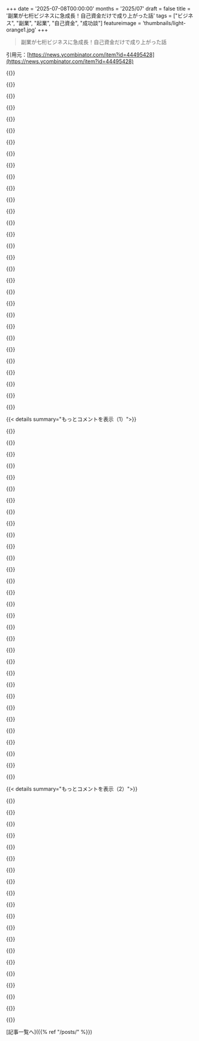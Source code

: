 +++
date = '2025-07-08T00:00:00'
months = '2025/07'
draft = false
title = '副業が七桁ビジネスに急成長！自己資金だけで成り上がった話'
tags = ["ビジネス", "副業", "起業", "自己資金", "成功談"]
featureimage = 'thumbnails/light-orange1.jpg'
+++

> 副業が七桁ビジネスに急成長！自己資金だけで成り上がった話

引用元：[https://news.ycombinator.com/item?id=44495428](https://news.ycombinator.com/item?id=44495428)




{{<matomeQuote body="粘り強さ（栄光につながる）と頑固さ（無駄にした時間をさらに追いかける）の境界線を歩むのは、本当に、本当に、本当に難しいことだね。その線を正しく歩んだこと、おめでとう。市場の検証がある程度必要だっていうのには同意するよ。それは少なくとも頑固さじゃなく、粘り強さの上にいるって見せかけるためにね。あの初期の利用者の急増は、ここにビジネスがあるっていう助けになる気づきだね。あと、初期からマーケティングに時間を費やしたことにも注目したい。ブログ投稿を書いたり、宣伝したり、Discordサーバーを持ったり、メールに返信することを約束したり、これ全部マーケティングだよ。そしてそれがコードよりも成功につながった可能性が高いね。収益が落ちるたびに、マーケティング（ブログ投稿を増やす形で）が対応だったことに気づいたよ。それは意図的だったんだろうね。そして「黙ってコードでもっと機能追加しよう」っていうアプローチより断然良いね。だから、ここには他の人にとって価値ある教訓があるよ。現在の成功だけでなく、成功につながる道を共有してくれたことにもおめでとう。最終的には道を示すことはできるけど、そこから学ぶかどうかは人に任せるしかないね。<br>そうそう、ブートストラッピングのアプローチ気に入ってるよ。俺も同じことしたけど、後悔はしてない。時間もかかるし大変だけど、とんでもない量の余計な作業をスキップできるからね。" userName="bruce511" createdAt="2025/07/08 21:33:58" color="#785bff">}}




{{<matomeQuote body="＞ 粘り強さ（栄光につながる）と頑固さ（無駄にした時間をさらに追いかける）の境界線を歩むのは、本当に、本当に、本当に難しいことだね。<br>＞ その線を正しく歩んだこと、おめでとう。<br>このメッセージに賛成したい気持ちはあるけど…この境界線の両側の違いを作る上で、運の要素が大きく関わっているんじゃないかな？つまり、ここには巨大な生存者バイアスが働いているんじゃないかってこと。それがその線を歩むのをこんなに難しくしているんだ。確かにスキルは役立つけど、多くの人が認めたいと思っている以上に、外部の予測できない力こそがその線を本当に歩きづらくしているんだよ。" userName="teiferer" createdAt="2025/07/09 06:24:22" color="">}}




{{<matomeQuote body="ありがとう。しばらくの間、自分がどちら側（粘り強さか頑固さか）を歩いているのか、自分でもはっきりしなかった時期があったんだ。<br>『貧乏チャーリーのアルマナック』から心に残っているのは、期待を低く持つことが幸せな人生の基礎だということ。これは最初に自分のために作ったから、実際に登録してお金を払ってくれる人たちがいた時、ものすごくやる気が出たんだ。初期のお客さんを王様のように扱い、彼らが求めているものをさらに作るために自由な時間を費やすのが最高に楽しかった。<br>もし最初からすぐに成功するなんて期待して入っていたら、あの初期の数年間を乗り越えることはできなかったと思うよ。<br>そして、ブートストラッパー同士、乾杯！簡単じゃないけど、これ以上やりがいのある作り方は想像できないな。" userName="scubakid" createdAt="2025/07/08 21:50:00" color="#ff5733">}}




{{<matomeQuote body="粘り強さと頑固さは、単に同じ性格特性を表す違う言葉だよ。前者は肯定的な見方をする時に使われ、後者は否定的な見方をする時に使われるんだ。<br>プロジェクトが成功したら粘り強いって言われるけど、不利な結果にも関わらず続けてたら頑固って言われるだけさ。" userName="SenHeng" createdAt="2025/07/09 09:53:56" color="">}}




{{<matomeQuote body="生存者バイアスの概念を過剰に適用するのは間違いだよ。初期の文化にとって文字通りの生存はしばしば運の問題だったけど、農業は可能性を高める革新だった。農業を実践した初期文化はそうでない文化より優れた成績を収め、ブラックスワンイベントを生き残る可能性が高かったんだ。現存する主要な文化は全て農業を基盤としている。じゃあ、農業文化しか見てないから、それが生存者バイアスによるものだから有用な情報じゃないって考えるべきかな？逆だよ、生存そのものが有用なシグナルなんだ…それは、そのシグナルがどの行動に起因するかっていう問題なんだ。農業だったのか、それとも人身御供だったのか？赤い顔料だったのか？穀物を皮袋ではなく土器に貯蔵したことなのか？<br>失敗バイアスも同じくらい的外れな考えだよ。後から考えると、なぜ失敗が起きたのか理解しやすいし、理由が非常に明確なこともある。だから成功よりも失敗から学ぶことが多いんだ。でもそれでも、成功例Bもやったことを失敗した事例でもやってるのを見て、じゃあそれは成功に重要じゃなかったって結論づけやすい。要するに、情報を「生存者バイアス」みたいな考え方で価値判断するんじゃなくて、原因と結果の間にもっと系統的で論理的な繋がりを探すべきなんだ。カーゴ・カルトにも、潜在的な教訓をいい加減に片付けることにも陥るべきじゃない。<br>生存者バイアス対策は、どの生存シグナルが手段的で、どれが偶発的かを判断することなんだ。<br>多くのことはリスクが高く、成功の確率も低い。だからといってそれが主に運の問題になるわけじゃないんだ。航空業界は、知識と正しいツールがなければ、死なないという非常に小さなチャンスが純粋に運の問題になる、ほぼ100パーセントリスクの環境の良い例だよ。" userName="K0balt" createdAt="2025/07/09 12:46:11" color="#ff5733">}}




{{<matomeQuote body="おめでとう。一つ警告させて：俺のSaaSサイトは数年でARR1億円まで拡大したけど、その後たくさんの競合が現れて、10年経ってもまだ1.5億円だよ。運営は楽しいし、チームを養いながら快適に暮らせてるけど、最初の成功で、もっと早くさらに伸びることを期待してたんだ。だから期待は低く持っておいた方がいい。次の1億円は最初のほど簡単には来ないかもしれないよ。" userName="speleding" createdAt="2025/07/11 11:54:48" color="#45d325">}}




{{<matomeQuote body="今知っていることを踏まえて、ARR1億円のマイルストーンに到達した後、戦略的に何か違うことをすればよかったことってありますか？" userName="scubakid" createdAt="2025/07/11 13:15:33" color="">}}




{{<matomeQuote body="つまり、その二つの違いはただの運ってこと？<br>求人に応募を千件出して、毎回落ちる =＞ 俺は頑固。<br>1001件目の求人に応募して、仕事を得る =＞ 俺は粘り強い。" userName="javcasas" createdAt="2025/07/09 10:04:47" color="">}}




{{<matomeQuote body="いい質問だね。俺が抱えた主な問題は、1人からスケールアップするのが遅すぎたこと。良いチームを作るのは難しい。FAANGからでも仕事を選べたような素晴らしい開発者を、自分が一人でやってる時に参加してもらうのはすごく大変だったんだ。資金が豊富なスタートアップと同じ給料を出せたとしても、他の会社はもっと大きなチームで働く機会を提供できたからね。<br>だから、選択肢は3つ：1. 質が低い人を雇う、2. VC資金を得てチーム全体を雇う、または 3. ほとんど自分でやり続ける。<br>質が低い人を雇ってみたけど、それは間違いだった。彼らに費やした労力やネガティブなエネルギーは、支払った給料から得られるリターンをはるかに超えていたよ。VC資金で一度に大きなチームを作るのは望まなかったし、後から考えるとそれは良いアイデアだったと思う。なぜなら競合のいくつかは資金を得た後、5年後に資金が尽き、収益が十分でなくて倒産したからね。（あと、100%オーナーであること、誰にも指図されない自由は、一度味わったらもう手放したくない人生の質の向上だったんだ。君も俺と同じようにそれを味わうことを願ってるよ！）だから、採用についてもっと賢くやることが、今なら違うことをする点だけど、言うは易し行うは難しだね。今日の求人市場には、社員2号になるのを気にしない質の高い開発者がもっといるかもしれないと思うよ。<br>追記：競合が現れてから、ウェブ開発ゲームというよりマーケティングゲームになったんだ。なぜなら顧客は最初の3つのGoogle検索結果をクリックする傾向があるからね。マーケティングが上手くなること、そしてそのために適任の人材を雇うことは、もし君が開発者なら全く別のゲームだよ。" userName="speleding" createdAt="2025/07/11 14:44:52" color="#785bff">}}




{{<matomeQuote body="ここから学べるもう一つの教訓：情熱的で、お金稼ぎにも意欲があって、特定のソーシャルスペース（フォーラム、Redditなど）に集まっている特定のコミュニティ向けに構築したことだね。いつもこれで成功するわけじゃないけど、すごく良いスタート地点だよ。コミュニティの敏感さに合わせて、過度に自己宣伝的なコンテンツにならないように調整する必要はあるけど、彼らのニーズを満たす非常に具体的な製品を宣伝するための明確なチャネルが常にあったんだ。" userName="chatmasta" createdAt="2025/07/09 01:32:39" color="#45d325">}}




{{<matomeQuote body="成功ってさ、運が超デカいんだよ。<br>たくさん挑戦して運を増やすか、たまたま成功して賢いって思われがち（生存者バイアス）。<br>過去や今のビジネス環境学ぶのはいいけど、成功率がちょっと上がるくらい。<br>運も大事だけど、計画に組み込むのは違うよね。" userName="immibis" createdAt="2025/07/09 16:21:56" color="#45d325">}}




{{<matomeQuote body="成功には運が大きく関わってるの？<br>生存者バイアスって話もあるけど、<br>運と生存者バイアスって同じじゃないかもね。" userName="nl" createdAt="2025/07/09 07:21:31" color="">}}




{{<matomeQuote body="少ない人数で大きな影響を与えたいタイプのエンジニアもいるよね、俺もそう。<br>超優秀な少人数チームは、普通の大人数チームより強いかも。<br>でもこの記事はマーケティングとか販売が大事だったみたいだし、チームはマーケティング担当を増やした方が良かったのかな？" userName="scubakid" createdAt="2025/07/11 15:28:16" color="#785bff">}}




{{<matomeQuote body="リスクを取らなかったら成功してないと思うよ。<br>立ち止まるかリスクを取るか、どっちかだ。<br>運もあったかもね。<br>でもリスク取って、何も得られないかもしれないのに努力しなきゃ、成功なんてありえなかっただろうな。" userName="NotGMan" createdAt="2025/07/09 13:24:23" color="">}}




{{<matomeQuote body="俺も副業を自己資金で七桁ビジネスにした経験者だから同意。<br>最近Poor Charlie’s AlmanacをAudibleで聞いてるよ。" userName="katzgrau" createdAt="2025/07/09 02:02:39" color="">}}




{{<matomeQuote body="上のコメントもヒント。<br>成功の要因をちゃんと分析するには、Judea PearlのThe Book of Whyとか読むといいかも。<br>ビジネス書は正直、物語寄りなんだ。<br>意思決定はデータを確率的に見るか、データ集めるコストを考えるか、直感なら正直になれってのが大事。<br>とにかく、不確実さを受け入れて進むことだね。" userName="xpe" createdAt="2025/07/09 13:50:41" color="#ff5733">}}




{{<matomeQuote body="運はデカいけど、それが全部じゃない。<br>運だけじゃオリンピックのメダルは無理だろ？<br>ちゃんと努力してスキルつけて、規律を守ることも必要。<br>正しいことを、正しい時、正しい方法でやるのが大事。<br>運があっても、間違ったゲームじゃ勝てないんだよ。" userName="bruce511" createdAt="2025/07/09 19:03:58" color="#38d3d3">}}




{{<matomeQuote body="生存者バイアスってのは、失敗したらもう終わり、みたいな場合に使う考え方だよ。<br>あのPieter Levelsだって、70個もプロジェクト作って成功はほんの数個。<br>でも失敗から学んで、次を成功させやすくしてるんだと思う。" userName="martindbp" createdAt="2025/07/10 07:20:59" color="#ff33a1">}}




{{<matomeQuote body="俺も同じ意見だよ。<br>成功したパターンを学ぶのは大事だけど、それだけで成功が保証されるわけじゃない。<br>成功したケース全部に共通する要因があっても、運とか他の理由もあるからね。<br>だから生存者バイアスって言ったんだ。" userName="teiferer" createdAt="2025/07/10 05:56:51" color="">}}




{{<matomeQuote body="The Book of Why、教えてくれてありがとう！読んでみるね。<br>「不確実さを受け入れて、とにかく前に進め」。<br>これ、マジで大事。<br>リスクなしに得るものなんてない。<br>大きな成功には大きなリスクが必要だから、失敗しても立ち直れる範囲で、リターンがデカいリスクを取るべき。<br>安全だけどリターンが少ない賭けはダメだ。" userName="K0balt" createdAt="2025/07/09 14:14:30" color="#45d325">}}




{{<matomeQuote body="それって運だよな。正しいこと、正しい時、正しいやり方なんて誰も分かんないもん。過去の成功例を勉強したって、うまくいく確率は0.2%からせいぜい2%に上がるだけ。誰かが（運で）成功した後になって初めて、「うわー！この人、正しかったんだ！」って後付けで言うだけなんだよ。" userName="immibis" createdAt="2025/07/09 20:33:53" color="">}}




{{<matomeQuote body="そうそう、俺も同意。優秀なエンジニアは1人か2人で十分、大人数より全然いい。スタッフにプログラマーがいない間は、結局俺がほとんど自分でやったんだ。やろうとしなかったわけじゃなくて、良いエンジニアは週に何十件もリクルーターからメールとか電話もらってたから（その頃はね）、応募してもらうこと自体が大変だった。結局、自分でやりすぎたせいで、会社のデザイン更新とかマーケティングとかがちょっと遅れちゃったんだよね。マーケティングできるっていう人はもっとたくさんいるけど、良い人を見つけるのは同じくらい難しかった。でも、資金が豊富な競合が現れてGoogle Adsでうちより金使うとか、自分でコントロールできないこともある。まあ、最終結果には満足してるよ。最高のライフスタイルビジネスだからね。" userName="speleding" createdAt="2025/07/12 07:26:47" color="#ff5733">}}




{{<matomeQuote body="俺たち、両方（努力と運）が関係してるって点では意見一緒だと思うよ。ただ、それぞれの貢献度がどれくらいかってとこは違うかもね。俺の主張は、運ってマジで過小評価されすぎってこと。それは驚くことじゃないけどね。測りにくいし、自分の成功を努力とかスキルとかじゃなくて、ランダムな運のせいにするのって気持ち良くないじゃん。運で褒められる人もいないし、結局、成功物語って正直になれば褒められたくて話してるんだよ。それはそれでいいんだけど、運の要素を値引きするなよ。先進国で70年代から2000年代の間に、白人の異性愛者の男性として生まれただけで、他の皆よりマジで圧倒的に有利なんだから、たとえ全部当てはまらなくても運の要素はデカい。それを素直に認める人は少ないけどね。" userName="teiferer" createdAt="2025/07/10 06:24:50" color="">}}




{{<matomeQuote body="へー！俺もAudibleで聴いた！夕食後の散歩にぴったりのオーディオブックだよね。Charlieのアドバイスはマジでタメになるわ。今までで一番役に立った部分はどこだった？あと、おめでとう！" userName="scubakid" createdAt="2025/07/09 02:30:31" color="">}}




{{<matomeQuote body="うん、でも、成功者の成功理由がハッキリ分かんないなら、結局意味のある結論は出せないんだよな。それに、ビジネスが成功したり失敗したりするやり方って無数にあるし、市場の時間経過で二度と同じ状況は来ないから、理由を特定するのは不可能だと思う。だから、運にも多少は助けられたって謙虚に認めるのは立派なことだよね。" userName="rthrfrd" createdAt="2025/07/09 07:38:45" color="">}}




{{<matomeQuote body="＞粘り強さ（栄光につながる）と頑固さ（無駄にした時間にさらに時間を費やすことにつながる）の間の一線を見極めるのは、非常に、非常に、非常に難しい。「勇気とは、痛いかもしれないと分かっていても行うことだ。愚かさも同じだ。だから人生は難しい。」って感じかな。" userName="scarface_74" createdAt="2025/07/09 20:23:06" color="">}}




{{<matomeQuote body="まさにSahil LavingiaがThe Minimalist Entrepreneurで推奨してることとそっくりだね。" userName="8f2ab37a-ed6c" createdAt="2025/07/09 21:27:33" color="">}}




{{<matomeQuote body="俺が見るところ、粘り強い創業者ってのは、常に新しい証拠を探し続けて、そこから学んだことに基づいてやり方を調整していくんだ。頑固な奴らは、明らかに一度立ち止まって考え直すべきサインが出てるのに、ただひたすら進み続けるだけ。" userName="scubakid" createdAt="2025/07/09 13:14:15" color="">}}




{{<matomeQuote body="もっと重要なのは、サイトがマジで綺麗だってことだよ。ソフトで、芸術的で、テックっぽくて、自然なイメージで、落ち着くけど力強くて、歓迎される色とか雰囲気がある。それに、少なくとも昔は良いSEOのやり方をしてて、ブログも結構な頻度で更新されてるとか。良いサイトがどんなものか知らないと、自分で作るのも、そこそこ良いテンプレートを使わずに金払って作ってもらうのも無理だろうね。" userName="cloverpari8" createdAt="2025/07/12 01:39:44" color="#785bff">}}




{{<matomeQuote body="断られ続けても、フィードバックを活かして改善し続けるなら粘り強いって言えると思う。でも、何も変えずに断られ続けるなら、それは頑固だってことになるんじゃないかな。" userName="y04nn" createdAt="2025/07/09 10:57:50" color="">}}




{{< details summary="もっとコメントを表示（1）">}}

{{<matomeQuote body="こういう話、マジで好き！最初は「自分のちょっとした困りごとを解決したかっただけ」って始まって、最後は「…そして今、昔の会社より人件費がかかる会社を経営してるよ」ってなるんだもん。刺激的だけど、ちょっとビビるよね。みんあの「いつかやるかも」フォルダに、七桁級のアイデアがどれだけ眠ってるんだろうって考えちゃうな。本当の教訓は？たとえイケてなくても、何かを世に出せってこと。存在しないものは最適化できないからね。" userName="44za12" createdAt="2025/07/09 07:59:04" color="#ff5733">}}




{{<matomeQuote body="俺にとっての教訓はさ、自分のアイデアをひたすら続けてると、もしかしたら1万人に1人の幸運な人になれるかもってこと。そういう人は、自己資金で立ち上げた一人事業がうまくいって、自分のボスになれて、たくさん給料を払えるようになって、HNで成功話になるんだ。その幸運がなけりゃ、他の9999人みたいにアイデアはそのまま消えちゃう。でも、挑戦しないと失敗は確定（まぁ、たぶんフラストレーションは少ないだろうけどね）。" userName="teiferer" createdAt="2025/07/09 09:23:24" color="#ff33a1">}}




{{<matomeQuote body="うんうん、これ俺にも響くわ。俺の6年間のサイドプロジェクトは、マジで全然儲からなかったんだ。月に数杯飲めるくらい？<br>おもしろいことにさ、そのプロジェクトはホストされてたデータセンターの全損事故（OVHの事件覚えてる？）を生き延びたんだよ。たぶん4ヶ月くらいオフラインになった（当時はバックアップなし）。運よくサーバーは溶けなかったけど。<br>途中で、「なんでこんな少しのためにまだ続けてるんだ？」って疑問に思ったこともあった。でも、妻が続けるように説得してくれて、正直、自分もまだ取り組むのが楽しかったんだ。<br>そして7年目に状況が変わり始めて、8年目には本業を辞められたんだ！<br>今10年目。七桁ビジネスじゃないけど、毎日楽しいよ。あと、融通がきくのが最高だね。" userName="themdonuts" createdAt="2025/07/09 13:16:22" color="#ff5733">}}




{{<matomeQuote body="疑問に思いながらもそんな何年もプロダクトを続けるなんて、すごいね！Googleが維持する期間のたぶん2倍だよw（個人開発者のプロダクトは長期サポートのリスクが高いなんて誰が言った！？）<br>状況が好転したと聞いて本当に嬉しいよ。4ヶ月のダウンタイムは怖すぎるね。どうやって乗り越えたか、顧客への影響、復旧できたものとできなかったもの、その後プロセスをどう変えたか、もっと詳しく教えてもらえる？" userName="scubakid" createdAt="2025/07/09 13:38:24" color="#785bff">}}




{{<matomeQuote body="俺のビジネスは取引型で、アフターサポートは全部メールがメインなんだ。だからSaaS系のよりずっと楽に対応できたと思う。<br>ビジネスにとって一番大きな影響は、この期間全く売上がなかったことと、SEOの順位が下がったことかな。実際、検索からサイトが消えたんだ。<br>個人的には、心理的な影響が一番大きかったと思う。本番データが全部消えて、「もう諦めるべきだ」っていうサインだと見てたんだ。ソースコードは全部あったから、理論的にはやり直せたけど、そんなモチベーションがあるか分からなかった。<br>結局さ、俺のプロダクトは火災から救出された区画にホストされてたんだ。これを見て、「いや、続けるべきだ」っていうサインだと受け取ったよ、笑。どれくらいオフラインだったか正確には覚えてないけど、うん、4～6ヶ月だった。でも、全部復旧したよ。<br>唯一やったのは、自動バックアップを別のデータセンターに実装したこと。あの事件で覚えているのは、多くの問題はサーバーもバックアップも同じストラスブールにあったことだった。<br>前のコメントでもちょっと触れたけど、妻が断トツで最大のモチベーターだよ。一人で働くのは大変で、いつも自分の心が自分を騙してくる。また誰かのために働いたり、新しいサイドプロジェクトをゼロから始めたりする方が、いつもずっと簡単に聞こえるんだ。ここにAlex Hormoziのファンがいるか分からないけど、彼がいつも繰り返してるのは、諦めるな、何度も新しいことを始めるな、一つのプロジェクトをひたすらプッシュし続けろってこと。" userName="themdonuts" createdAt="2025/07/09 14:16:01" color="#38d3d3">}}




{{<matomeQuote body="なるほど、このビジネスモデルなら既存顧客への影響は最小限だったんだね？それは幸運だね。<br>好奇心なんだけど、どんな取引型のプロダクトで、ソースコードがあっても4〜6ヶ月で再構築するのが大変なくらい、かなりの本番データベースがあるの？<br>あと、奥さんを美味しいディナー（または奥さんが好きなもの）に連れて行ってあげたことを願ってるよ。困難な時期に支えて励ましてくれるパートナーがいると、本当に全てが変わるっていうのに、完全に同意だね。" userName="scubakid" createdAt="2025/07/09 14:35:33" color="#ff5c5c">}}




{{<matomeQuote body="ビジネスはニッチな旅行先向けのレンタカープラットフォームだよ。URLはこれ -＞ https://bonjourpaco.com/<br>当時たぶん30社くらいのプロバイダーと提携してたんだけど、サーバーを再構築して、全プロバイダーとか車、保険とかを再設定するのは可能だっただろうね。コンテンツはたぶんもっと時間かかっただろうけど、これも可能だった。でも当時は、何か他のものに移行すべきサインだと思ってたんだ。<br>そうしなくてよかった、そして文字通り灰の中からプロジェクトが復活してよかったと思ってるよ。" userName="themdonuts" createdAt="2025/07/09 14:48:25" color="#ff5733">}}




{{<matomeQuote body="いいね、いつかアゾレス諸島に行ってみたいな。良いって聞いたことがあるよ。<br>ちなみに、目的地の名前をクリックすると、今500エラーが出るみたいだよ。" userName="scubakid" createdAt="2025/07/09 15:11:20" color="">}}




{{<matomeQuote body="素晴らしい！報告ありがとう！" userName="themdonuts" createdAt="2025/07/10 14:45:06" color="">}}




{{<matomeQuote body="Cape Verdeで始めた時は大変だったけど、サービスの質向上に貢献できたのは満足だよ。初めて収益を得た時の興奮は今でも忘れないな！Madeiraで始めた事業が成長してるのを見るのは本当にワクワクするよ。" userName="themdonuts" createdAt="2025/07/10 14:44:54" color="">}}




{{<matomeQuote body="ちょっとした副収入でも十分大きい変化を生むことだってあるんだよ。例えば月$2,000の楽しみながら稼いだ収入って最高だと思うな。" userName="chamomeal" createdAt="2025/07/09 21:03:38" color="">}}




{{<matomeQuote body="副業っていくつか段階があると思うんだ。楽しむ、学ぶ、お小遣い稼ぎ、そして何かデカいことを始める、みたいな。" userName="federiconafria" createdAt="2025/07/10 07:41:43" color="">}}




{{<matomeQuote body="でもさ、自分で作るなら最後に何か役に立つものが残ると思うんだ。作る過程も楽しめるし、もしそれが本当に情熱をかけたプロジェクトなら、もっと面白いはずだよ。" userName="mattbuilds" createdAt="2025/07/09 11:53:35" color="">}}




{{<matomeQuote body="アイデアを実行に移すのが大変なんだよね。仕事終わりの夜や週末を全部費やす生活を何年も続けるのは、体力や状況的に難しい人も多い。UBIとかがあれば、こういうアイデアを追いかけやすくなるかもね。" userName="yibg" createdAt="2025/07/09 22:24:34" color="#38d3d3">}}




{{<matomeQuote body="俺にとっての学びは、まるでゴルフをプレーするように（ゴルフ好きな人がすごく楽しむと仮定して）、「それをやると楽しい！」と感じるものを作るってことだね<br>ゴルファーはその日のコースを後悔しないだろうし、情熱プロジェクトで失敗しても、失敗とは感じないだろう<br>もう一つアイデアがあるんだ。それは「どう転んでも勝ち」システムさ<br>失敗してもそのスキルを仕事で活かして前に進めるものを選ぶんだ<br>例えば、サイドプロジェクトがキャリアの隙間を埋めるための訓練にもなる、みたいな感じかな" userName="bravesoul2" createdAt="2025/07/09 09:16:25" color="#ff5733">}}




{{<matomeQuote body="まさにこれが今の俺の計画だよ<br>無料のプロダクトをローンチして、それを自分をコントラクターやコンサルタントとして売り込むのに使うんだ<br>毎週メンテナンスに時間を費やすと決めて、それをマーケティング時間の一部と見なすんだ<br>長い目で見れば収益化できるかもしれないけど、短期的には今のどん底から抜け出すために必要なんだ<br>自分でプロダクトをいじくり回してるだけじゃ良い履歴書にならないからね…<br>特に今の求人市場じゃ、自分でやるしかないって気づいたんだ<br>プロダクトがかなり技術的に複雑なのが助けになるよ<br>ブログ記事のアイデアも湧くし、アイデア自体は（無料プロダクトとして）既に検証されてるんだけど、既存の実装がイケてないんだ<br>そして、開発するのがたまらなく好きなんだ<br>俺にとっての大きな教訓は、自分が何に踏み込むのかを知ることだね<br>投稿主を見てみろよ、彼は空き時間の全てを費やしたんだ<br>これは冗談じゃないぜ<br>俺も過去に同じようなことを一時的にやったことがあるけど、プライベートとの優先順位の衝突にしょっちゅうぶつかったんだ<br>結局、数年間を無駄にしてしまったよ、プライベートでも仕事でもね<br>もちろんプライベートの方がずっと痛いけどさ<br>そうやって俺は何も示すものがなく、失うものもないシナリオに行き着いたんだ<br>全体で週50時間くらいで、プロダクトを日中の仕事の一部（コンサルティングの宣伝になる）としてやれて、プロダクトで大きく動きたいと思ったら有料の仕事量を減らせるようにしたいな" userName="throwaway342110" createdAt="2025/07/10 10:57:41" color="#ff5733">}}




{{<matomeQuote body="その通り！「スペシャリスト」として少し露出を得たり、ネットワークを構築したり、マーケティング、アカウンティング、PR、DevOpsといった新しいスキルをたくさん学べたりすれば、大抵ウィンウィンになるんだよ<br>まさに今俺がやってることだし、これ以上に自分を向上させる方法は他になかったと思うよ<br>Charlie’s（おそらく記事で触れられている人物）を楽しめたなら、Kahnemanの「Thinking Fast and Slow」は間違いなく楽しめると思うよ<br>特に「専門家」になることについての部分はね<br>有名な大学の空き教室での講演をいくつか、誰も知らないラジオ番組、そして voila！<br>それで信用が得られるんだ！" userName="trcf22" createdAt="2025/07/09 11:28:28" color="#38d3d3">}}




{{<matomeQuote body="正直ゴルフはそんなに好きじゃないんだけど、もし好きだったとしても、毎日仕事でやらなきゃいけない状況になったら、たとえ気が乗らなくても、多分好きじゃなくなるだろうなって想像するよ" userName="taneq" createdAt="2025/07/09 10:52:23" color="">}}




{{<matomeQuote body="だからCSを追求しないことにしたんだ<br>コーディングは大好きで、興味のあるものならたくさんの脳力と時間を費やせるんだ<br>でもプログラマーとして働き始めると、コーディングは別物になるんだよ<br>だから別のキャリアパスを選んで、ささやかなプロジェクトを楽しみ続けたいんだ" userName="Croak" createdAt="2025/07/09 13:28:29" color="">}}




{{<matomeQuote body="代わりにどんなキャリアパスを追求したの？<br>それがあなたの人生や目標の枠組みにどうフィットするんだい？<br>情熱をダメにするんじゃなくて高めるようなCSの仕事を見つけるために、十分なくらい転職とかしてみればよかったかなって考えたりすることはない？<br>それとも、そういう可能性はあなたの経験上、低すぎるように思える？" userName="scubakid" createdAt="2025/07/09 13:53:24" color="">}}




{{<matomeQuote body="俺にとって「昔の仕事より給与総額が大きい自分の会社を経営する」ってのは、望むものじゃないんだ<br>実際、それは完全に悪夢に聞こえるね<br>俺にとっての全ては、いつでもどこでも、そしてやりたい時にだけ働ける段階にたどり着くことなんだ<br>数週間急に休暇を取りたいと思っても、管理できるくらい小さく、でも自立できるくらい大きい状態にすることなんだよ" userName="esskay" createdAt="2025/07/09 10:27:31" color="">}}




{{<matomeQuote body="素晴らしい投稿だし、おめでとう！<br>俺自身も似たようなアプローチとストーリーだよ<br>自分のため、興味のためにサイドプロジェクトを始めたら、素晴らしいフィードバックを得て副業としてリリースして、パートタイムになって、そしてこの2年半でフルタイムになれたんだ<br>まだあなたの言う100万ドルARRには到達してないけど…<br>でもいつかそこにたどり着きたいね！<br>最近、昨年を振り返る Year in Review を書いたんだ<br>そこにはあなたが過去1年間に書いた学びと似たようなことが触れられているよ<br>https://www.magiclasso.co/insights/ad-blocker-year-in-review<br>何年もFIREにも強い関心があって、あなたのプロダクトは知らなかったんだ…<br>個人的には、シナリオや進捗なんかを自分でスプレッドシートで管理し続けているよ" userName="bentocorp" createdAt="2025/07/09 05:18:54" color="#45d325">}}




{{<matomeQuote body="35万ダウンロードおめでとう！<br>良い一年だったようだね！<br>SEOがようやく効いてきたって言ってたけど、何か特定の要因や戦略的な変更をattributeできる？<br>もしあれば、AIツールをどうワークフローに取り入れているかにも興味があるな" userName="scubakid" createdAt="2025/07/09 05:26:05" color="">}}




{{<matomeQuote body="SEOの効果が出た理由、AIツールは補助的に使う話だね。クリティカルマスとか記事のリライト、ガイド記事が効いたみたい。AIはジュニアアシスタントみたいで、ちゃんとチェックが必要だってさ。<br>ガイド記事の例：<br>Safari Extensions Guide - https://www.magiclasso.co/insights/safari-extensions-guide/<br>Best Web Browser - https://www.magiclasso.co/insights/best-web-browser-2025/" userName="bentocorp" createdAt="2025/07/09 05:37:48" color="#38d3d3">}}




{{<matomeQuote body="そのクリティカルマスって、記事数どれくらいで達成したの？<br>AIツールはジュニアエンジニアとかアシスタントに影響あるかもね。" userName="scubakid" createdAt="2025/07/09 05:44:21" color="">}}




{{<matomeQuote body="記事数は全部で35本だけだよ。最初の記事は7年以上前のだね。<br>フルリストはここ→ https://www.magiclasso.co/insights/<br>記事の古さも関係してるかも？<br>SEOは詳しくないけど、トラフィック増えてからは月1本書いてるよ。" userName="bentocorp" createdAt="2025/07/09 05:51:07" color="#38d3d3">}}




{{<matomeQuote body="もう一度やるとしたら、同じ戦略にする？<br>SEOでLLMを意識する？（人間が読みにくい長い記事とか？）<br>どう考えてるか聞きたいな！" userName="trcf22" createdAt="2025/07/09 11:31:35" color="#45d325">}}




{{<matomeQuote body="質問ありがとう。<br>Googleトラフィックが来るまで7年かかったから、やり直すなら記事の内容とか変えるかもね。<br>でも基本は人間が読んで役立つ、面白いものを書くことだよ。<br>機械のためだけに書くのはダメだと思ってる。" userName="bentocorp" createdAt="2025/07/09 22:52:38" color="#45d325">}}




{{<matomeQuote body="本人じゃないけど、Sitemap.xml見ると55ページくらいあるみたいだよ。<br>一番古いのは2018年みたい。" userName="bigiain" createdAt="2025/07/09 06:09:29" color="">}}




{{<matomeQuote body="GoogleのAIサマリーでサイトへのアクセスが減るの、心配？<br>他のパブリッシャーは見てるみたいだけど。<br>製品サイトにはそんなに影響ないのかな？" userName="DougN7" createdAt="2025/07/09 12:52:41" color="">}}

{{</details>}}




{{< details summary="もっとコメントを表示（2）">}}

{{<matomeQuote body="このサイトの主な目的はアプリの製品サイトだよ。<br>書いてるコンテンツもそのためのもので、Googleからのアクセスはおまけ。<br>だから、Google AIサマリーはそんなに気にしてないかな。" userName="bentocorp" createdAt="2025/07/09 22:47:52" color="#45d325">}}




{{<matomeQuote body="マジかー！俺も君たちと同じ頃（2020年末）に「ぴったりの金融ソフトないじゃん」って思って、自分で作り始めたんだよね。これ見てよ: https://github.com/mieubrisse/wealthdraft<br>製品として出す勇気はなかったけど、君たち本当すごいよ！Projectionをチェックして、自分で作ったやつから乗り換えられるか試してみるつもり！" userName="mieubrisse" createdAt="2025/07/14 19:35:12" color="#45d325">}}




{{<matomeQuote body="クールなプロジェクトだね。Javaは個人的にちょっと冗長に感じるけど、きっとうちのシミュレーションエンジン（TypeScript製）よりは速いんだろうな！" userName="scubakid" createdAt="2025/07/14 19:58:18" color="">}}




{{<matomeQuote body="本当にすごい成果だよ。新しいプロジェクトでいつも「絶望の谷」を乗り越えるのに苦労してたんだ。だから、自分が定期的に使うものだけを作るか売るかって決めたの。そうしないとモチベーションが続かないし、自分がユーザーなら少なくとも「これでいいんだ」って確信できるからね。" userName="rorylaitila" createdAt="2025/07/08 21:07:01" color="">}}




{{<matomeQuote body="「気にかけること」ってマジでスーパーパワーだよ。製品の良さもそうだけど、仕事の質にも繋がる。エレガントな方法で問題を解決することに深くこだわってなかったら、この成功はなかったと思う。昔、企業で興味ない仕事してたけど、全然違ったね。" userName="scubakid" createdAt="2025/07/08 21:28:32" color="">}}




{{<matomeQuote body="「毎日諦めずにやる」「気にかけるのがスーパーパワー」「仕事の質」「初期顧客を王様扱い」だって？<br>はい、秘密バレましたー。もう誰でもできちゃうじゃん！教えてくれてありがとねー ;)" userName="fuzzfactor" createdAt="2025/07/08 23:19:08" color="">}}




{{<matomeQuote body="僕の数億円プロジェクト（今10人社員いる）でサポート担当雇ったんだけど、スタートアップ界隈じゃない人だったのね。その人が一番驚いて、教えなきゃいけなかったのが、僕らの「優しさルール」だった。常に顧客を助ける、たとえ範囲外でも。彼女は僕をスーパーボスだって言うけど、僕は言い続ける。「顧客にも社員にも優しくするのは当たり前。じゃないと皆いなくなる。選択じゃなくて、市場が決めるんだよ。」" userName="eastbound" createdAt="2025/07/09 05:35:41" color="#785bff">}}




{{<matomeQuote body="Kyleさん、情報全部シェアしてくれてマジ感謝！超刺激になったよ。君のこと考えながら、今日プロジェクトもうちょい頑張るわ！Jonの採用についてもっと聞きたいんだ。 equityなしで1年も貢献してくれた関係ってどう始まったの？コントラクター？ボランティア？契約内容、特に equity のこととか、売る予定ない場合の deal structure のポインターとか。色々聞きすぎたけど、教えてくれたら超嬉しい！無理でも全然大丈夫！とにかく本当にありがとう。" userName="bisRepetita" createdAt="2025/07/09 08:13:49" color="#45d325">}}




{{<matomeQuote body="「君のこと考えながら、今日プロジェクトもうちょい頑張るわ！」って？<br>それマジで失敗するパターンだよ。サイドプロジェクトは自分の情熱でやるもんでしょ。他人の成功を真似しようとしてもダメなんだよ。" userName="teiferer" createdAt="2025/07/09 09:27:16" color="#ff5c5c">}}




{{<matomeQuote body="私の副業のこと何も知らないのに、そんな早く結論出すの変じゃない？どれだけ情熱注いで、どれだけ多くの人を助けたか知らないでしょ。筆者の『毎日少しずつ良くする』って言葉に励まされてるよ。今日も頑張る。あなたの情熱プロジェクトは？どうやって毎日モチベーション保ってるの？どれくらい続けてる？" userName="bisRepetita" createdAt="2025/07/09 09:38:06" color="">}}




{{<matomeQuote body="パッションだけじゃ足りないって意見について。記事にある『絶望の谷』かもね。パッションは移り変わるから、やる気を取り戻すのに刺激が必要な時もある。<br>あと、情熱だけじゃなくて、環境も大事。記事の人は子持ちか知らないけど、自分は週末に子供と遊ばないとダメな父親みたいに感じるから、プロジェクトは後回しになるんだよね。" userName="optymizer" createdAt="2025/07/09 13:59:55" color="#38d3d3">}}




{{<matomeQuote body="コメントありがとう！子供がいない時期に挑戦できたのはラッキーだったと思うよ。<br>親になっても何かを作る時間はあると思うけど、記事みたいな何年も続く集中力（というか没頭？）は無理だろうな。" userName="scubakid" createdAt="2025/07/09 14:55:22" color="#ff5733">}}




{{<matomeQuote body="どこまで粘り強く、どこからが頑固なんだろう？2020年からSaaS作ってて、今ARR 3K、成長率20%で超遅いんだよね。まだ機能不足で競合に追いつけてないし。<br>本業あるから続けられて、競合が撤退する中で生き残ってる。諦めようかと思うけど、何年も使ってくれてるお客さんがいると、いつか大化けするかもって思っちゃうんだ。" userName="commodorepet" createdAt="2025/07/09 15:16:28" color="#ff33a1">}}




{{<matomeQuote body="既存顧客は正直に意見を言ってくれる？何が好きか、何を追加してほしいかとか。どうやってあなたを見つけて、なんで競合じゃなくてあなたを選んだか知ってる？特定のニッチな痛みを解決できてる？そこはどれくらい大きいの？<br>口コミで顧客が増えたり、忠実な顧客がいたり、競合より長く続けられてるなら、それだけで十分すごい成果だと思うよ。私の経験でも、伸び悩む時期は長かったから、意味のある兆候を見落とさないでね。" userName="scubakid" createdAt="2025/07/09 15:26:19" color="#45d325">}}




{{<matomeQuote body="うん、お客さんはすごく色々言ってくれるよ。TODOリストも1年以上分あるし。3年以上毎日使ってくれてるすごく忠実な人もいるけど、顧客リスト全体は超少ない。なんで競合より劣るのに残ってくれるのか不思議なんだよね。<br>基本は口コミとコールドメールで増えた。USAで数千人のニッチ向けだけど、収益上げてから何百万人って大きい市場を狙いたいと思ってる。" userName="commodorepet" createdAt="2025/07/09 16:44:19" color="#38d3d3">}}




{{<matomeQuote body="口コミでの成長って良いサインだよ。<br>目標次第だけど、防御できるニッチなビジネス作って、ARPU上げて、解約率下げる方が、マス向け狙うより良い場合もあるかも。<br>リファラルプログラムとかどうかな？" userName="scubakid" createdAt="2025/07/09 16:50:15" color="#45d325">}}




{{<matomeQuote body="10年以上挑戦して何度も失敗した者として、本当におめでとうって言いたい！記事の旅路や学んだこと、シェアしてくれてありがとう。<br>今、シングルマザーで子供二人育ててて時間があまりないんだけど、また戻ってくるね :)" userName="alittlebee" createdAt="2025/07/09 13:57:59" color="">}}




{{<matomeQuote body="どうもありがとう、すごく嬉しいよ！時間とか色んなことで大変だよね。あなたとお子さんたちの幸せを願ってるよ。<br>また挑戦する時は、私も応援してるからね。" userName="scubakid" createdAt="2025/07/09 14:11:50" color="">}}




{{<matomeQuote body="挑戦したこと自体が99.9999999%の人よりすごいよ！<br>そのまま続けて、経験から学ぶことに集中して。いつかきっとうまくいくから。" userName="lvl155" createdAt="2025/07/09 17:01:56" color="">}}

{{</details>}}



[記事一覧へ]({{% ref "/posts/" %}})
